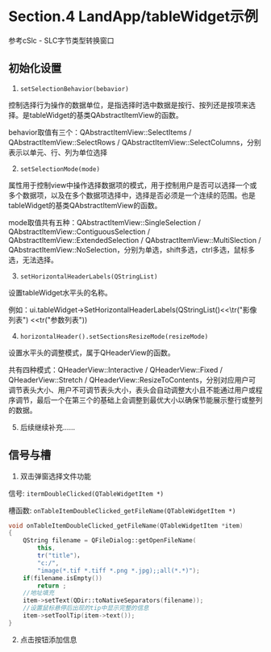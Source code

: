 # Section.4 LandApp/tableWidget示例

参考cSlc - SLC字节类型转换窗口

## 初始化设置

1. `setSelectionBehavior(bebavior)` 
   
控制选择行为操作的数据单位，是指选择时选中数据是按行、按列还是按项来选择。是tableWidget的基类QAbstractItemView的函数。

behavior取值有三个：QAbstractItemView::SelectItems / QAbstractItemView::SelectRows / QAbstractItemView::SelectColumns，分别表示以单元、行、列为单位选择

2. `setSelectionMode(mode)` 
   
属性用于控制view中操作选择数据项的模式，用于控制用户是否可以选择一个或多个数据项，以及在多个数据项选择中，选择是否必须是一个连续的范围。也是tableWidget的基类QAbstractItemView的函数。 

mode取值共有五种：QAbstractItemView::SingleSelection / QAbstractItemView::ContiguousSelection / 
QAbstractItemView::ExtendedSelection / 
QAbstractItemView::MultiSlection / 
QAbstractItemView::NoSelection，分别为单选，shift多选，ctrl多选，鼠标多选，无法选择。

3. `setHorizontalHeaderLabels(QStringList)` 

设置tableWidget水平头的名称。 

例如：ui.tableWidget->SetHorizontalHeaderLabels(QStringList()<\<\tr("影像列表") \<\<tr("参数列表"))

4. `horizontalHeader().setSectionsResizeMode(resizeMode)`

设置水平头的调整模式，属于QHeaderView的函数。

共有四种模式：QHeaderView::Interactive / QHeaderView::Fixed / QHeaderView::Stretch / QHeaderView::ResizeToContents，分别对应用户可调节表头大小、用户不可调节表头大小，表头会自动调整大小且不能通过用户或程序调节，最后一个在第三个的基础上会调整到最优大小以确保节能展示整行或整列的数据。

5. 后续继续补充......


## 信号与槽

1. 双击弹窗选择文件功能

信号: `itermDoubleClicked(QTableWidgetItem *)`

槽函数: `onTableItemDoubleClicked_getFileName(QTableWidgetItem *)`

```C++
void onTableItemDoubleClicked_getFileName(QTableWidgetItem *item)
{
    QString filename = QFileDialog::getOpenFileName(
        this, 
        tr("title")， 
        "c:/", 
        "image(*.tif *.tiff *.png *.jpg);;all(*.*)");
    if(filename.isEmpty())
        return ;
    //地址填充
    item->setText(QDir::toNativeSeparators(filename));
    //设置鼠标悬停后出现的tip中显示完整的信息
    item->setToolTip(item->text()); 
}
```

2. 点击按钮添加信息